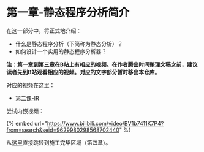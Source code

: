 # 第一章-静态程序分析简介

在这一部分中，将正式地介绍：

* 什么是静态程序分析（下简称为静态分析）？
* 如何设计一个实用的静态程序分析器？

**注：第一章到第三章在B站上有相应的视频。在作者腾出时间整理文稿之前，建议读者先到B站观看相应的视频。对应的文字部分暂时移出本仓库。**

对应的视频在这里：

* [第二课-IR](https://www.bilibili.com/video/BV1zE411s77Z)

尝试内嵌视频：

{% embed url="https://www.bilibili.com/video/BV1b7411K7P4?from=search&seid=9629980298568702440" %}



从[这里](https://ranger-nju.gitbook.io/static-program-analysis-book/ch4)直接跳转到施工完毕区域（第四章）。

